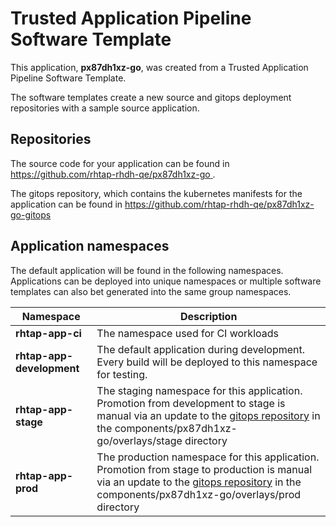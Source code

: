 # Trusted Application Pipeline Software Template

This application, **px87dh1xz-go**, was created from a Trusted Application Pipeline Software Template.

The software templates create a new source and gitops deployment repositories with a sample source application. 

## Repositories

The source code for your application can be found in [https://github.com/rhtap-rhdh-qe/px87dh1xz-go ](https://github.com/rhtap-rhdh-qe/px87dh1xz-go ).
 
The gitops repository, which contains the kubernetes manifests for the application can be found in 
[https://github.com/rhtap-rhdh-qe/px87dh1xz-go-gitops ](https://github.com/rhtap-rhdh-qe/px87dh1xz-go-gitops ) 

## Application namespaces 

The default application will be found in the following namespaces. Applications can be deployed into unique namespaces or multiple software templates can also bet generated into the same group namespaces.  

|  Namespace   |  Description   |  
| -------- | -------- |
| **rhtap-app-ci** | The namespace used for CI workloads |
| **rhtap-app-development** | The default application during development. Every build will be deployed to this namespace for testing. |
| **rhtap-app-stage** | The staging namespace for this application. Promotion from development to stage is manual via an update to the [gitops repository](https://github.com/rhtap-rhdh-qe/px87dh1xz-go-gitops ) in the components/px87dh1xz-go/overlays/stage directory |
| **rhtap-app-prod** | The production namespace for this application. Promotion from stage to production is manual via an update to the [gitops repository](https://github.com/rhtap-rhdh-qe/px87dh1xz-go-gitops ) in the components/px87dh1xz-go/overlays/prod directory |